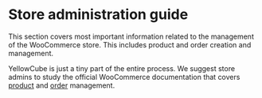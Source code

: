 # Store administration guide

This section covers most important information related to the management of the
WooCommerce store. This includes product and order creation and management.

YellowCube is just a tiny part of the entire process. We suggest store admins
to study the official WooCommerce documentation that covers
[product](https://docs.woocommerce.com/documentation/plugins/woocommerce/getting-started/setup-products/)
and [order](https://docs.woocommerce.com/documentation/plugins/woocommerce/getting-started/managing-orders/) management.
